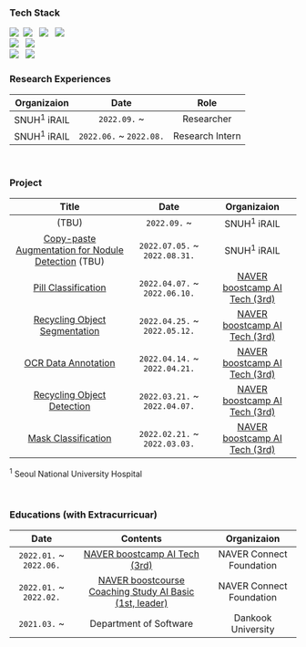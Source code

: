 <!-- ### Who Am I 👋 -->
<!-- <img align='right' src="http://mazassumnida.wtf/api/v2/generate_badge?boj=jgk09049"> -->
<!-- [![Tech Blog Badge](http://img.shields.io/badge/-Tech%20blog-black?style=flat-square&logo=github&link=https://blog.naver.com/jgk09049/)](https://blog.naver.com/jgk09049/) -->
<!-- - 🚅 Hometown : Seoul (Korea) -->
<!-- - 🌱 Currently learning : `Deep Learning`, `Computer Vision`, `Medical Data`, `Medical AI` -->

<!-- Tech Stack -->
### Tech Stack
<p align="left">
  <img src="https://img.shields.io/badge/C-A8B9CC?style=flat-square&logo=c&logoColor=white"/></a>&nbsp
<!--   <img src="https://img.shields.io/badge/C++-00599C?style=flat-square&logo=c%2B%2B&logoColor=white"/></a> &nbsp -->
  <img src="https://img.shields.io/badge/Java-007396?style=flat-square&logo=java&logoColor=white"/></a> &nbsp
<!--   <img src="https://img.shields.io/badge/Kotlin-7F52FF?style=flat-square&logo=kotlin&logoColor=white"/></a> &nbsp -->
  <img src="https://img.shields.io/badge/Python-3776AB?style=flat-square&logo=python&logoColor=white"/></a> &nbsp
  <img src="https://img.shields.io/badge/R-276DC3?style=flat-square&logo=r&logoColor=white"/></a> &nbsp
  <br>
  <img src="https://img.shields.io/badge/PyTorch-EE4C2C?style=flat-square&logo=pytorch&logoColor=white"/></a> &nbsp
  <img src="https://img.shields.io/badge/WandB-FFBE00?style=flat-square&logo=weightsandbiases&logoColor=white"/></a> &nbsp
  <br>
  <img src="https://img.shields.io/badge/Notion-000000?style=flat-square&logo=notion&logoColor=white"/></a> &nbsp
  <img src="https://img.shields.io/badge/Github-181717?style=flat-square&logo=github&logoColor=white"/></a> &nbsp
  
  
<br>  

### Research Experiences

| Organizaion | Date 	| Role |
|:-----:	|:----------:	|:-----------:|
| SNUH<sup>1</sup> iRAIL | `2022.09.` ~   | Researcher  |
| SNUH<sup>1</sup> iRAIL | `2022.06.` ~ `2022.08.`  | Research Intern  |

  <br>
<!--
### Paper
| Title | Date | Academy | Remarks |
|:-----:	|:----------:	|:-----------: |:-----:|
| Copy-paste Augmentation for Nodule Detection | `2022.09.`	| [NeurIPS (ML4H)](https://ml4health.github.io/2022/call_for_participation.html) | Small Paper |
  
  <br>
   -->  
   
### Project

| Title | Date  | Organizaion |
|:-----:	|:----------:	|:-----------:|
| (TBU) | `2022.09.` ~  	| SNUH<sup>1</sup> iRAIL
| [Copy-paste Augmentation for Nodule Detection](https://github.com/seoulsky-field/copy-paste-nodule-detection) (TBU) | `2022.07.05.` ~ `2022.08.31.` 	| SNUH<sup>1</sup> iRAIL
| [Pill Classification](https://github.com/seoulsky-field/final-project-level3-cv-16) | `2022.04.07.` ~ `2022.06.10.` 	| [NAVER boostcamp AI Tech (3rd)](https://boostcamp.connect.or.kr/program_ai.html) 
| [Recycling Object Segmentation](https://github.com/seoulsky-field/level2-semantic-segmentation-level2-cv-16) | `2022.04.25.` ~ `2022.05.12.` 	| [NAVER boostcamp AI Tech (3rd)](https://boostcamp.connect.or.kr/program_ai.html) 
| [OCR Data Annotation](https://github.com/seoulsky-field/level2-data-annotation_cv-level2-cv-16) | `2022.04.14.` ~ `2022.04.21.` 	| [NAVER boostcamp AI Tech (3rd)](https://boostcamp.connect.or.kr/program_ai.html) 
| [Recycling Object Detection](https://github.com/seoulsky-field/level2-object-detection-level2-cv-16) | `2022.03.21.` ~ `2022.04.07.` 	| [NAVER boostcamp AI Tech (3rd)](https://boostcamp.connect.or.kr/program_ai.html) 
| [Mask Classification](https://github.com/seoulsky-field/level1-image-classification-level1-cv-12) | `2022.02.21.` ~ `2022.03.03.` 	| [NAVER boostcamp AI Tech (3rd)](https://boostcamp.connect.or.kr/program_ai.html) 

<sup>1</sup> Seoul National University Hospital

  <br>
  

### Educations (with Extracurricuar)

| Date | Contents 	| Organizaion |
|:-----:	|:----------:	|:-----------:|
| `2022.01.` ~ `2022.06.` 	| [NAVER boostcamp AI Tech (3rd)](https://boostcamp.connect.or.kr/program_ai.html) | NAVER Connect Foundation  |
| `2022.01.` ~ `2022.02.` 	| [NAVER boostcourse Coaching Study AI Basic (1st, leader)](https://post.naver.com/viewer/postView.naver?volumeNo=32888848&memberNo=34635212) | NAVER Connect Foundation  |
| `2021.03.` ~  	| Department of Software  | Dankook University |  



<!-- <img align='center' src="https://github-readme-stats.vercel.app/api?username=seoulsky-field" height="165"> -->

<!--
</br>
<h3 align="left">🎯 Wakatime Stats 🎯</b></h3>
[![Top Langs](https://github-readme-stats.vercel.app/api/top-langs/?username=seoulsky-field&layout=compact)](https://github.com/seoulsky-field/github-readme-stats)
-->

<!-- [![Hits](https://hits.seeyoufarm.com/api/count/incr/badge.svg?url=https%3A%2F%2Fgithub.com%2Fseoulsky-field&count_bg=%2379C83D&title_bg=%23555555&icon=&icon_color=%23E7E7E7&title=hits&edge_flat=false)](https://hits.seeyoufarm.com) -->

<!--
**seoulsky-field/seoulsky-field** is a ✨ _special_ ✨ repository because its `README.md` (this file) appears on your GitHub profile.

Here are some ideas to get you started:

- 🔭 I’m currently working on ...
- 🌱 I’m currently learning ...
- 👯 I’m looking to collaborate on ...
- 🤔 I’m looking for help with ...
- 💬 Ask me about ...
- 📫 How to reach me: ...
- 😄 Pronouns: ...
- ⚡ Fun fact: ...
-->
